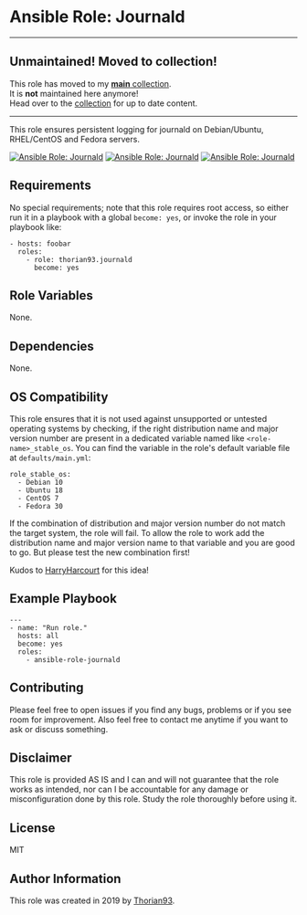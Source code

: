 # Ansible Role: Journald

---

## Unmaintained! Moved to collection!
This role has moved to my [**main** collection](https://github.com/thorian93/main).  
It is **not** maintained here anymore!  
Head over to the [collection](https://github.com/thorian93/main) for up to date content.

---

This role ensures persistent logging for journald on Debian/Ubuntu, RHEL/CentOS and Fedora servers.

[![Ansible Role: Journald](https://img.shields.io/ansible/role/55135?style=flat-square)](https://galaxy.ansible.com/thorian93/journald)
[![Ansible Role: Journald](https://img.shields.io/ansible/quality/55135?style=flat-square)](https://galaxy.ansible.com/thorian93/journald)
[![Ansible Role: Journald](https://img.shields.io/ansible/role/d/55135?style=flat-square)](https://galaxy.ansible.com/thorian93/journald)

## Requirements

No special requirements; note that this role requires root access, so either run it in a playbook with a global `become: yes`, or invoke the role in your playbook like:

    - hosts: foobar
      roles:
        - role: thorian93.journald
          become: yes

## Role Variables

None.

## Dependencies

None.

## OS Compatibility
This role ensures that it is not used against unsupported or untested operating systems by checking, if the right distribution name and major version number are present in a dedicated variable named like `<role-name>_stable_os`. You can find the variable in the role's default variable file at `defaults/main.yml`:

    role_stable_os:
      - Debian 10
      - Ubuntu 18
      - CentOS 7
      - Fedora 30

If the combination of distribution and major version number do not match the target system, the role will fail. To allow the role to work add the distribution name and major version name to that variable and you are good to go. But please test the new combination first!

Kudos to [HarryHarcourt](https://github.com/HarryHarcourt) for this idea!

## Example Playbook

    ---
    - name: "Run role."
      hosts: all
      become: yes
      roles:
        - ansible-role-journald

## Contributing

Please feel free to open issues if you find any bugs, problems or if you see room for improvement. Also feel free to contact me anytime if you want to ask or discuss something.

## Disclaimer

This role is provided AS IS and I can and will not guarantee that the role works as intended, nor can I be accountable for any damage or misconfiguration done by this role. Study the role thoroughly before using it.

## License

MIT

## Author Information

This role was created in 2019 by [Thorian93](http://thorian93.de/).
